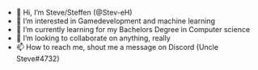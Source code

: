 - 👋 Hi, I’m Steve/Steffen (@Stev-eH)
- 👀 I’m interested in Gamedevelopment and machine learning
- 🌱 I’m currently learning for my Bachelors Degree in Computer science
- 💞️ I’m looking to collaborate on anything, really
- 📫 How to reach me, shout me a message on Discord (Uncle Steve#4732)

<!---
Stev-eH/Stev-eH is a ✨ special ✨ repository because its `README.md` (this file) appears on your GitHub profile.
You can click the Preview link to take a look at your changes.
--->
